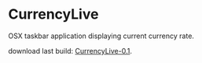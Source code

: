 CurrencyLive
============

OSX taskbar application displaying current currency rate. 

download last build: [CurrencyLive-0.1](https://github.com/dlugs/CurrencyLive/blob/master/Builds/CurrencyLive-0.1.zip?raw=true).

